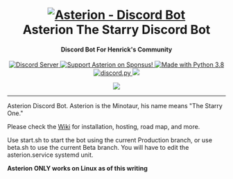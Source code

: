 <h1 align="center">
  <br>
  <a href="https://github.com/HenrickTheBull/Asterion"><img src="https://i.ibb.co/HHZXyWV/canyon-2178786.jpg" alt="Asterion - Discord Bot"></a>
  <br>
  Asterion The Starry Discord Bot
  <br>
</h1>

<h4 align="center">Discord Bot For Henrick's Community</h4>

<p align="center">
  <a href="https://discord.gg/nTkEcw4">
    <img src="https://discordapp.com/api/guilds/249225992894283776/widget.png?style=shield" alt="Discord Server">
  </a>
  <a href="https://www.sponsus.org/henrickthebull">
    <img src="https://img.shields.io/badge/Support-Asterion!-yellow.svg" alt="Support Asterion on Sponsus!">
  </a>
  <a href="https://www.python.org/downloads/">
    <img src="https://img.shields.io/badge/Made%20With-Python%203.8-blue.svg?" alt="Made with Python 3.8">
  </a>
  <a href="https://github.com/Rapptz/discord.py/">
      <img src="https://img.shields.io/badge/discord-py-blue.svg" alt="discord.py">
  </a>
  <a href="https://www.codacy.com/manual/bryant.stafford/Asterion?utm_source=github.com&amp;utm_medium=referral&amp;utm_content=HenrickTheBull/Asterion&amp;utm_campaign=Badge_Grade"><img src="https://api.codacy.com/project/badge/Grade/38e2bcea57d14420bfc23efcbdf72852"/>
  </a>
</p>
<p align="center">

  <a href="http://makeapullrequest.com">
    <img src="https://img.shields.io/badge/PRs-welcome-brightgreen.svg">
  </a>
  <hr>
</p>





 Asterion Discord Bot. Asterion is the Minotaur, his name means "The Starry One."

 Please check the [Wiki](https://github.com/HenrickTheBull/Asterion/wiki/Home/) for installation, hosting, road map, and more.

 Use start.sh to start the bot using the current Production branch, or use beta.sh to use the current Beta branch. You will have to edit the asterion.service systemd unit.

 **Asterion ONLY works on Linux as of this writing**
